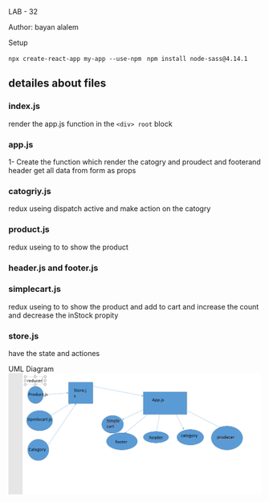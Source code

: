 LAB - 32


Author: bayan alalem

Setup

`npx create-react-app my-app --use-npm ` `npm install node-sass@4.14.1` 

## detailes about files

### index.js
render the app.js function in the `<div> root` block 

### app.js 

1- Create the function which render the catogry   and proudect  and footerand header  get all data from form as props 
### catogriy.js 
redux useing dispatch active and make action on the catogry 
### product.js 
redux  useing to  to show the product 
### header.js and  footer.js 
 ### simplecart.js 
redux  useing to  to show the product and add to cart and increase the count and decrease the inStock propity
### store.js
have the state and actiones




UML Diagram
![](lab36url.PNG)